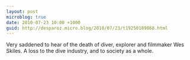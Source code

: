 ```yaml
---
layout: post
microblog: true
date: 2010-07-23 10:00 +1000
guid: http://desparoz.micro.blog/2010/07/23/t19250189868.html
---
```

Very saddened to hear of the death of diver, explorer and filmmaker Wes Skiles. A loss to the dive industry, and to society as a whole.

